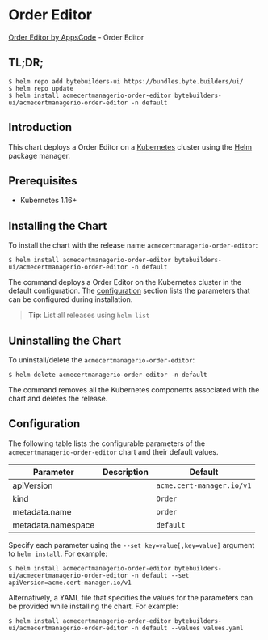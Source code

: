 # Order Editor

[Order Editor by AppsCode](https://byte.builders) - Order Editor

## TL;DR;

```console
$ helm repo add bytebuilders-ui https://bundles.byte.builders/ui/
$ helm repo update
$ helm install acmecertmanagerio-order-editor bytebuilders-ui/acmecertmanagerio-order-editor -n default
```

## Introduction

This chart deploys a Order Editor on a [Kubernetes](http://kubernetes.io) cluster using the [Helm](https://helm.sh) package manager.

## Prerequisites

- Kubernetes 1.16+

## Installing the Chart

To install the chart with the release name `acmecertmanagerio-order-editor`:

```console
$ helm install acmecertmanagerio-order-editor bytebuilders-ui/acmecertmanagerio-order-editor -n default
```

The command deploys a Order Editor on the Kubernetes cluster in the default configuration. The [configuration](#configuration) section lists the parameters that can be configured during installation.

> **Tip**: List all releases using `helm list`

## Uninstalling the Chart

To uninstall/delete the `acmecertmanagerio-order-editor`:

```console
$ helm delete acmecertmanagerio-order-editor -n default
```

The command removes all the Kubernetes components associated with the chart and deletes the release.

## Configuration

The following table lists the configurable parameters of the `acmecertmanagerio-order-editor` chart and their default values.

|     Parameter      | Description |          Default          |
|--------------------|-------------|---------------------------|
| apiVersion         |             | `acme.cert-manager.io/v1` |
| kind               |             | `Order`                   |
| metadata.name      |             | `order`                   |
| metadata.namespace |             | `default`                 |


Specify each parameter using the `--set key=value[,key=value]` argument to `helm install`. For example:

```console
$ helm install acmecertmanagerio-order-editor bytebuilders-ui/acmecertmanagerio-order-editor -n default --set apiVersion=acme.cert-manager.io/v1
```

Alternatively, a YAML file that specifies the values for the parameters can be provided while
installing the chart. For example:

```console
$ helm install acmecertmanagerio-order-editor bytebuilders-ui/acmecertmanagerio-order-editor -n default --values values.yaml
```
